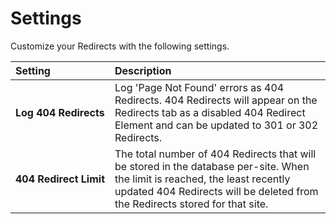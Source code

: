 # Settings

Customize your Redirects with the following settings.

| Setting          | Description |
|:---------------- |:----------- |
| **Log&nbsp;404&nbsp;Redirects** | Log 'Page Not Found' errors as 404 Redirects. 404 Redirects will appear on the Redirects tab as a disabled 404 Redirect Element and can be updated to 301 or 302 Redirects. |
| **404&nbsp;Redirect&nbsp;Limit** | The total number of 404 Redirects that will be stored in the database per-site. When the limit is reached, the least recently updated 404 Redirects will be deleted from the Redirects stored for that site. |
